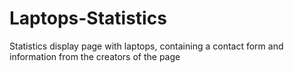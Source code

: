 # Laptops-Statistics

Statistics display page with laptops, containing a contact form and information from the creators of the page
